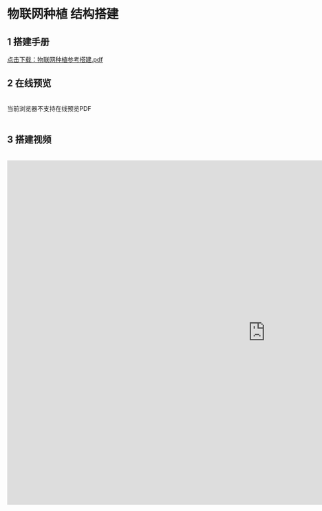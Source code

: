 # 物联网种植 结构搭建
## 1 搭建手册

<a href="/tutorial/cfdsx/pdf/物联网种植参考搭建.pdf">点击下载：物联网种植参考搭建.pdf </a>

## 2 在线预览
<br>
<object data="/tutorial/cfdsx/pdf/物联网种植参考搭建.pdf" type="application/pdf" width=1200 height=800 name="物联网参考搭建">
当前浏览器不支持在线预览PDF
</object>

<br>
<br>

## 3 搭建视频
<br>
<iframe src="https://www.bilibili.com/video/BV1BszFYPEgN/?spm_id_from=333.999.0.0&vd_source=d34a80bae9d64a0c5a0716bd47877802" width="1200" height="800" frameborder="no" sandbox="allow-scripts allow-same-origin allow-popups"/>